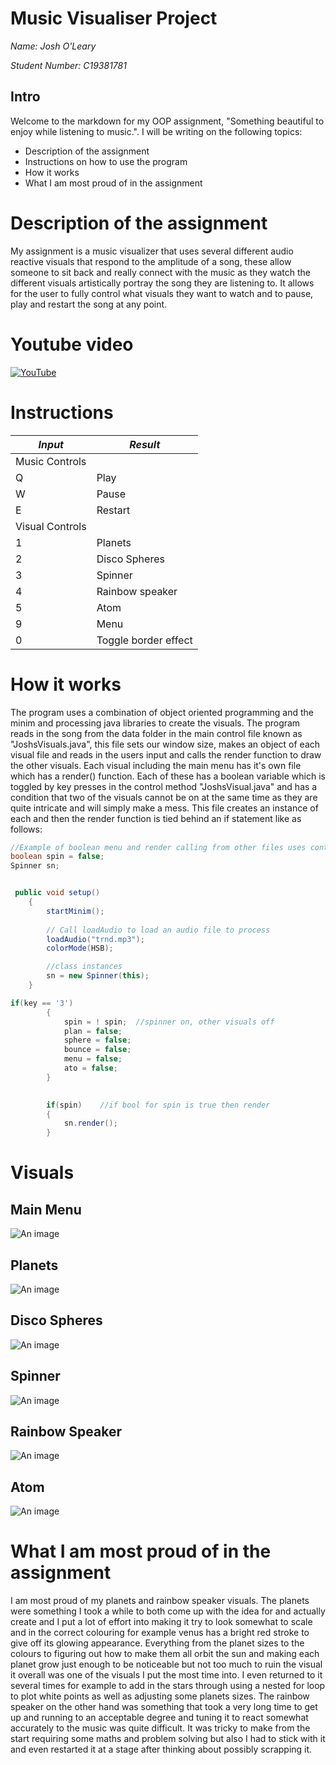 # Music Visualiser Project

*Name: Josh O'Leary*

*Student Number: C19381781*

## Intro
Welcome to the markdown for my OOP assignment, "Something beautiful to enjoy while listening to music.".
I will be writing on the following topics: 
-	Description of the assignment
-	Instructions on how to use the program
-	How it works
-	What I am most proud of in the assignment

# Description of the assignment
My assignment is a music visualizer that uses several different audio reactive visuals that respond to the amplitude of a song, these allow someone to sit back and really connect with the music as they watch the different visuals artistically portray the song they are listening to. It allows for the user to fully control what visuals they want to watch and to pause, play and restart the song at any point.

# Youtube video

[![YouTube](https://i9.ytimg.com/vi_webp/XZrCVTYcXBg/mqdefault.webp?time=1619868600000&sqp=CLj3tIQG&rs=AOn4CLB2RKIPRgC5e_7SjMni_7h0R1lKQQ)](https://www.youtube.com/watch?v=XZrCVTYcXBg)

# Instructions
|*Input*|*Result*|
|-------|--------|
| Music Controls | |
| Q | Play |
| W | Pause |
| E | Restart |
| Visual Controls | |
| 1 | Planets |
| 2 | Disco Spheres |
| 3 | Spinner |
| 4 | Rainbow speaker |
| 5 | Atom |
| 9 | Menu |
| 0 | Toggle border effect |

# How it works
The program uses a combination of object oriented programming and the minim and processing java libraries to create the visuals. The program reads in the song from the data folder in the main control file known as "JoshsVisuals.java", this file sets our window size, makes an object of each visual file and reads in the users input and calls the render function to draw the other visuals. Each visual including the main menu has it's own file which has a render() function. Each of these has a boolean variable which is toggled by key presses in the control method "JoshsVisual.java" and has a condition that two of the visuals cannot be on at the same time as they are quite intricate and will simply make a mess. This file creates an instance of each and then the render function is tied behind an if statement like as follows:

```Java
//Example of boolean menu and render calling from other files uses control file "JoshsVisuals.java" using spinner visual
boolean spin = false;
Spinner sn;


 public void setup()
    {
        startMinim();
                
        // Call loadAudio to load an audio file to process 
        loadAudio("trnd.mp3");   
        colorMode(HSB);

        //class instances
        sn = new Spinner(this);
    }

if(key == '3')
        {
            spin = ! spin;  //spinner on, other visuals off
            plan = false;
            sphere = false;
            bounce = false;
            menu = false;
            ato = false;
        }
		

		if(spin)    //if bool for spin is true then render
        {
            sn.render();
        }
```

# Visuals

## Main Menu

![An image](images/MainMenu.png)

## Planets

![An image](images/Planet.png)

## Disco Spheres

![An image](images/Disco.png)

## Spinner

![An image](images/Spin.png)

## Rainbow Speaker

![An image](images/RainbowSpeaker.png)

## Atom

![An image](images/Atom.png)



# What I am most proud of in the assignment
I am most proud of my planets and rainbow speaker visuals. The planets were something I took a while to both come up with the idea for and actually create and I put a lot of effort into making it try to look somewhat to scale and in the correct colouring for example venus has a bright red stroke to give off its glowing appearance. Everything from the planet sizes to the colours to figuring out how to make them all orbit the sun and making each planet grow just enough to be noticeable but not too much to ruin the visual it overall was one of the visuals I put the most time into. I even returned to it several times for example to add in the stars through using a nested for loop to plot white points as well as adjusting some planets sizes.
The rainbow speaker on the other hand was something that took a very long time to get up and running to an acceptable degree and tuning it to react somewhat accurately to the music was quite difficult. It was tricky to make from the start requiring some maths and problem solving but also I had to stick with it and even restarted it at a stage after thinking about possibly scrapping it.
